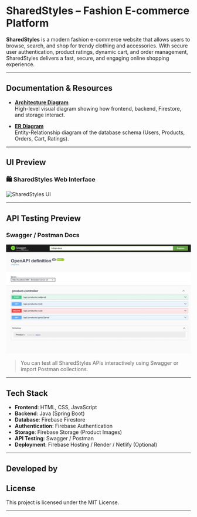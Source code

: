 
#  SharedStyles – Fashion E-commerce Platform

**SharedStyles** is a modern fashion e-commerce website that allows users to browse, search, and shop for trendy clothing and accessories. With secure user authentication, product ratings, dynamic cart, and order management, SharedStyles delivers a fast, secure, and engaging online shopping experience.

---

##  Documentation & Resources

-  **[Architecture Diagram](https://docs.google.com/document/d/10YTD6r3Uh09GjnBpz0UKGwIHQdU0Z_HxVFTq8sT5m3s/edit?tab=t.0)**  
  High-level visual diagram showing how frontend, backend, Firestore, and storage interact.

-  **[ER Diagram](https://docs.google.com/document/d/1thhclI4snW1OQ1vErOo1vDPG0nAJfqkzeBAsKEiy9Nk/edit?tab=t.0)**  
  Entity-Relationship diagram of the database schema (Users, Products, Orders, Cart, Ratings).

---

##  UI Preview

### 🛍️ SharedStyles Web Interface  
![SharedStyles UI](/assets/localhost.jpeg)

---

##  API Testing Preview

###  Swagger / Postman Docs  
 ![Swagger Screenshort](/image/localhost.jpeg)
> You can test all SharedStyles APIs interactively using Swagger or import Postman collections.

---

##  Tech Stack

- **Frontend**: HTML, CSS, JavaScript  
- **Backend**: Java (Spring Boot)  
- **Database**: Firebase Firestore  
- **Authentication**: Firebase Authentication  
- **Storage**: Firebase Storage (Product Images)  
- **API Testing**: Swagger / Postman  
- **Deployment**: Firebase Hosting / Render / Netlify (Optional)

---

##  Developed by



##  License

This project is licensed under the MIT License.

---

